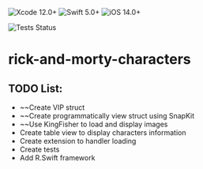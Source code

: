 ![Xcode 12.0+](https://img.shields.io/badge/Xcode-12.0%2B-blue.svg)
![Swift 5.0+](https://img.shields.io/badge/Swift-5.0%2B-orange.svg)
![iOS 14.0+](https://img.shields.io/badge/iOS-14.0%2B-blue.svg)

![Tests Status](https://github.com/julioandherson/rick-and-morty-characters/actions/workflows/Testing.yml/badge.svg)

# rick-and-morty-characters

## TODO List:
- ~~Create VIP struct
- ~~Create programmatically view struct using SnapKit
- ~~Use KingFisher to load and display images
- Create table view to display characters information
- Create extension to handler loading
- Create tests
- Add R.Swift framework
